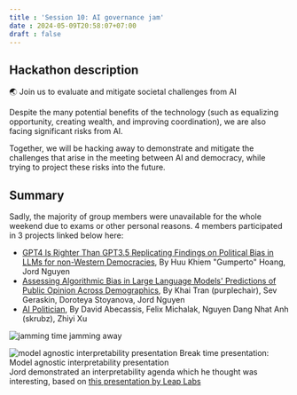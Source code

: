 ```yaml
---
title : 'Session 10: AI governance jam'
date : 2024-05-09T20:58:07+07:00
draft : false 
---
```


## Hackathon description
🌏 Join us to evaluate and mitigate societal challenges from AI  

Despite the many potential benefits of the technology (such as equalizing opportunity, creating wealth, and improving coordination), we are also facing significant risks from AI.

Together, we will be hacking away to demonstrate and mitigate the challenges that arise in the meeting between AI and democracy, while trying to project these risks into the future.

## Summary

Sadly, the majority of group members were unavailable for the whole weekend due to exams or other personal reasons. 4 members participated in 3 projects linked below here:
- [GPT4 Is Righter Than GPT3.5 Replicating Findings on Political Bias in LLMs for non-Western Democracies](https://www.apartresearch.com/project/gpt-4-is-righter-than-gpt-3-5-replicating-findings-on-political-bias-in-llms-for-non-western-democracies), By Huu Khiem "Gumperto" Hoang, Jord Nguyen
- [Assessing Algorithmic Bias in Large Language Models' Predictions of Public Opinion Across Demographics](https://www.apartresearch.com/project/assessing-algorithmic-bias-in-large-language-models-predictions-of-public-opinion-across-demographics-6c5c4), By Khai Tran (purplechair), Sev Geraskin, Doroteya Stoyanova, Jord Nguyen
- [AI Politician](https://www.apartresearch.com/project/ai-politician), By David Abecassis, Felix Michalak, Nguyen Dang Nhat Anh (skrubz), Zhiyi Xu 

![jamming time](/image11.jpg) jamming away

![model agnostic interpretability presentation](/image7.jpg)
Break time presentation: Model agnostic interpretability presentation  
Jord demonstrated an interpretability agenda which he thought was interesting, based on [this presentation by Leap Labs](https://docs.google.com/presentation/d/17gu5t6CFhd_b0azqAgZFI1jxyLtM4_0r1MflQuVGk8A/edit)
